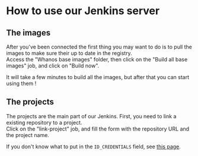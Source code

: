 # How to use our Jenkins server

## The images

After you've been connected the first thing you may want to do is to pull the images to make sure their up to date in the registry.  
Access the "Whanos base images" folder, then click on the "Build all base images" job, and click on "Build now".

It will take a few minutes to build all the images, but after that you can start using them !

## The projects

The projects are the main part of our Jenkins. First, you need to link a existing repository to a project.  
Click on the "link-project" job, and fill the form with the repository URL and the project name.

If you don't know what to put in the `ID_CREDENTIALS` field, see [this page](credentials.md).
